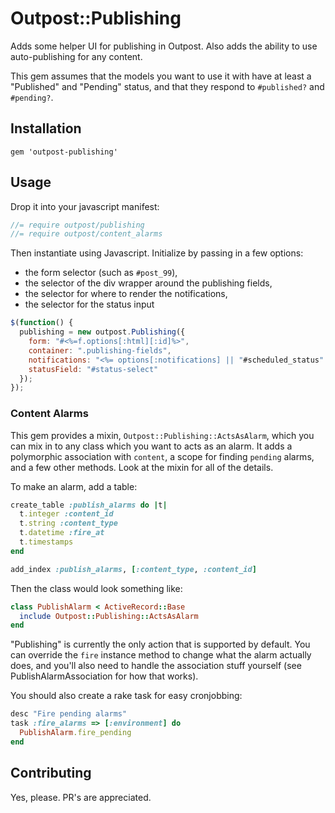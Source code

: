 # Outpost::Publishing

Adds some helper UI for publishing in Outpost. Also adds the ability to use
auto-publishing for any content.

This gem assumes that the models you want to use it with have at least a 
"Published" and "Pending" status, and that they respond to `#published?` and 
`#pending?`.


## Installation

    gem 'outpost-publishing'

## Usage

Drop it into your javascript manifest:

```javascript
//= require outpost/publishing
//= require outpost/content_alarms
```

Then instantiate using Javascript. Initialize by passing in a few options:

* the form selector (such as `#post_99`),
* the selector of the div wrapper around the publishing fields,
* the selector for where to render the notifications,
* the selector for the status input

```javascript
$(function() {
  publishing = new outpost.Publishing({
    form: "#<%=f.options[:html][:id]%>",
    container: ".publishing-fields",
    notifications: "<%= options[:notifications] || "#scheduled_status" %>",
    statusField: "#status-select"
  });
});
```


### Content Alarms

This gem provides a mixin, `Outpost::Publishing::ActsAsAlarm`, which you can
mix in to any class which you want to acts as an alarm. It adds a polymorphic
association with `content`, a scope for finding `pending` alarms, and a few
other methods. Look at the mixin for all of the details.

To make an alarm, add a table:

```ruby
create_table :publish_alarms do |t|
  t.integer :content_id
  t.string :content_type
  t.datetime :fire_at
  t.timestamps
end

add_index :publish_alarms, [:content_type, :content_id]
```

Then the class would look something like:

```ruby
class PublishAlarm < ActiveRecord::Base
  include Outpost::Publishing::ActsAsAlarm
end
```

"Publishing" is currently the only action that is supported by default.
You can override the `fire` instance method to change what the alarm actually
does, and you'll also need to handle the association stuff yourself (see 
PublishAlarmAssociation for how that works).

You should also create a rake task for easy cronjobbing:

```ruby
desc "Fire pending alarms"
task :fire_alarms => [:environment] do
  PublishAlarm.fire_pending
end
```


## Contributing

Yes, please. PR's are appreciated.

